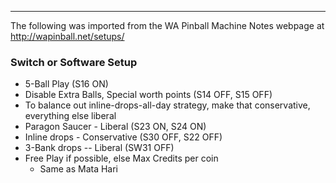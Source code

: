 ***
The following was imported from the WA Pinball Machine Notes webpage at http://wapinball.net/setups/
### Switch or Software Setup
-   5-Ball Play (S16 ON)
-   Disable Extra Balls, Special worth points (S14 OFF, S15 OFF)
-   To balance out inline-drops-all-day strategy, make that conservative, everything else liberal
-   Paragon Saucer - Liberal (S23 ON, S24 ON)
-   Inline drops - Conservative (S30 OFF, S22 OFF)
-   3-Bank drops -- Liberal (SW31 OFF)
-   Free Play if possible, else Max Credits per coin
    -   Same as Mata Hari
